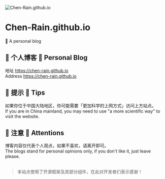 ![Chen-Rain.github.io](https://socialify.git.ci/Chen-Rain/Chen-Rain.github.io/image?description=1&font=Bitter&forks=1&issues=1&language=1&name=1&owner=1&pattern=Circuit%20Board&pulls=1&stargazers=1&theme=Light)

# Chen-Rain.github.io

🌿 A personal blog

## 🌿 个人博客 🌿 Personal Blog

地址 https://chen-rain.github.io
<br>
Address https://chen-rain.github.io

## 🌿 提示 🌿 Tips

如果你位于中国大陆地区，你可能需要「更加科学的上网方式」访问上方站点。
<br>
If you are in China mainland, you may need to use "a more scientific way" to visit the website.

## 🌿 注意 🌿 Attentions

博客内容仅代表个人观点，如果不喜欢，请离开即可。
<br>
The blogs stand for personal opinions only, if you don't like it, just leave please.
<br><br>

> 本站点使用了开源框架及其部分组件，在此对开发者们表示感谢！
